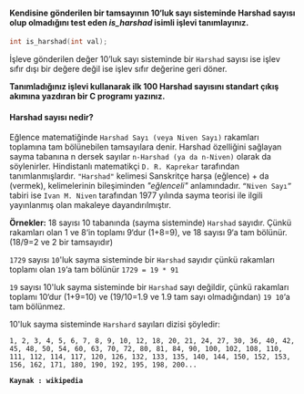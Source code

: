 #### Kendisine gönderilen bir tamsayının 10‘luk sayı sisteminde Harshad sayısı olup olmadığını test eden _is_harshad_ isimli işlevi tanımlayınız.

```C
int is_harshad(int val);
```

İşleve gönderilen değer 10’luk sayı sisteminde bir `Harshad` sayısı ise işlev sıfır dışı bir değere değil ise işlev sıfır değerine geri döner.

**Tanımladığınız işlevi kullanarak ilk 100 Harshad sayısını standart çıkış akımına yazdıran bir C programı yazınız.**

#### Harshad sayısı nedir?

Eğlence matematiğinde `Harshad Sayı (veya Niven Sayı)` rakamları toplamına tam bölünebilen tamsayılara denir. Harshad özelliğini sağlayan sayma tabanına n dersek sayılar `n-Harshad (ya da n-Niven)` olarak da söylenirler. Hindistanlı matematikçi `D. R. Kaprekar` tarafından tanımlanmışlardır. `"Harshad"` kelimesi Sanskritçe harṣa (eğlence) + da (vermek), kelimelerinin bileşiminden *"eğlenceli"* anlamındadır. `“Niven Sayı”` tabiri ise `Ivan M. Niven` tarafından 1977 yılında sayma teorisi ile ilgili yayınlanmış olan makaleye dayandırılmıştır.

**Örnekler:**
18 sayısı 10 tabanında (sayma sisteminde) `Harshad` sayıdır. Çünkü rakamları olan 1 ve 8‘in toplamı 9‘dur (1+8=9), ve 18 sayısı 9‘a tam bölünür. (18/9=2 ve 2 bir tamsayıdır)

`1729` sayısı `10`'luk sayma sisteminde bir `Harshad` sayıdır çünkü rakamları toplamı olan `19`‘a tam bölünür 
`1729 = 19 * 91`

`19` sayısı 10'luk sayma sisteminde bir `Harshad` sayı değildir, çünkü rakamları toplamı 10‘dur (1+9=10) ve (19/10=1.9 ve 1.9 tam sayı olmadığından) `19 10`‘a tam bölünmez.

10'luk sayma sisteminde `Harshard` sayıları dizisi şöyledir:

`1, 2, 3, 4, 5, 6, 7, 8, 9, 10, 12, 18, 20, 21, 24, 27, 30, 36, 40, 42, 45, 48, 50, 54, 60, 63, 70, 72, 80, 81, 84, 90, 100, 102, 108, 110, 111, 112, 114, 117, 120, 126, 132, 133, 135, 140, 144, 150, 152, 153, 156, 162, 171, 180, 190, 192, 195, 198, 200...`

**`Kaynak : wikipedia`**
